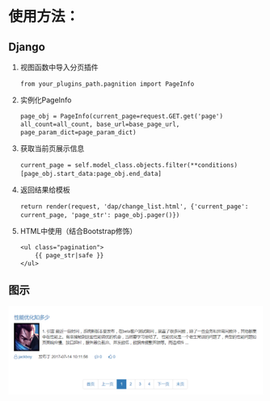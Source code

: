 # 使用方法：
## Django
1. 视图函数中导入分页插件
	
	`from your_plugins_path.pagnition import PageInfo`
2. 实例化PageInfo
	```
	page_obj = PageInfo(current_page=request.GET.get('page')
	all_count=all_count, base_url=base_page_url, page_param_dict=page_param_dict)
	```
3. 获取当前页展示信息
	
	`current_page = self.model_class.objects.filter(**conditions)[page_obj.start_data:page_obj.end_data]`
4. 返回结果给模板
	
	`return render(request, 'dap/change_list.html', {'current_page': current_page, 'page_str': page_obj.pager()})`
5. HTML中使用（结合Bootstrap修饰）
	```
	<ul class="pagination">
	    {{ page_str|safe }}
	</ul>
	```
## 图示
![](https://github.com/jackupdown/MinePlugins/blob/master/%E5%88%86%E9%A1%B5%E6%8F%92%E4%BB%B6/example.png)	
